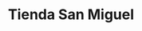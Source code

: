 ---
title: "Tienda San Miguel"
url: /san-jose-pinula/tienda-san-miguel-carretera-a-palencia/
shop: Kiosk
---